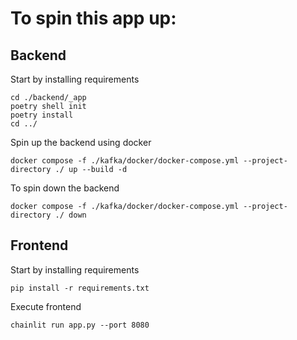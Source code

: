 # To spin this app up:

## Backend
Start by installing requirements
```
cd ./backend/_app
poetry shell init
poetry install
cd ../
```

Spin up the backend using docker
```
docker compose -f ./kafka/docker/docker-compose.yml --project-directory ./ up --build -d
```

To spin down the backend
```
docker compose -f ./kafka/docker/docker-compose.yml --project-directory ./ down
```

## Frontend
Start by installing requirements
```
pip install -r requirements.txt
```

Execute frontend
```
chainlit run app.py --port 8080
```